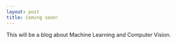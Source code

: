 ```yaml
---
layout: post
title: Coming soon!
---
```


This will be a blog about Machine Learning and Computer Vision.
